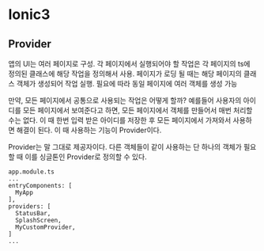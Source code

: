 # Ionic3

## Provider
앱의 UI는 여러 페이지로 구성. 각 페이지에서 실행되어야 할 작업은 각 페이지의 ts에 정의된 클래스에 해당 작업을 정의해서 사용.
페이지가 로딩 될 때는 해당 페이지의 클래스 객체가 생성되어 작업 실행. 필요에 따라 동일 페이지에 여러 객체를 생성 가능

만약, 모든 페이지에서 공통으로 사용되는 작업은 어떻게 할까?
예를들어 사용자의 아이디를 모든 페이지에서 보여준다고 하면, 모든 페이지에서 객체를 만들어서 매번 처리할 수는 없다. 이 때 한번 입력 받은 아이디를 저장한 후
모든 페이지에서 가져와서 사용하면 해결이 된다. 이 때 사용하는 기능이 Provider이다.

Provider는 말 그대로 제공자이다. 다른 객체들이 같이 사용하는 단 하나의 객체가 필요할 때 이를 싱글톤인 Provider로 정의할 수 있다.

```
app.module.ts
...
entryComponents: [
  MyApp
],
providers: [
  StatusBar,
  SplashScreen,
  MyCustomProvider,
]
...

```
